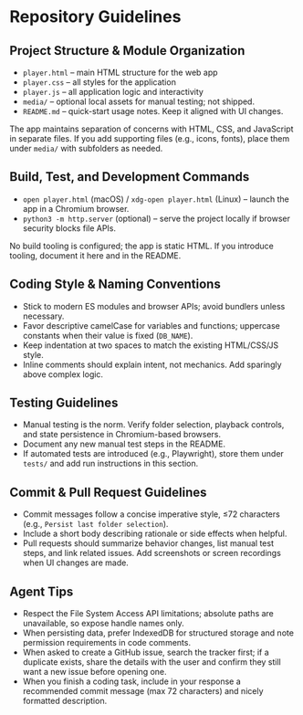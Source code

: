 # Repository Guidelines

## Project Structure & Module Organization
- `player.html` – main HTML structure for the web app
- `player.css` – all styles for the application
- `player.js` – all application logic and interactivity
- `media/` – optional local assets for manual testing; not shipped.
- `README.md` – quick-start usage notes. Keep it aligned with UI changes.

The app maintains separation of concerns with HTML, CSS, and JavaScript in separate files. If you add supporting files (e.g., icons, fonts), place them under `media/` with subfolders as needed.

## Build, Test, and Development Commands
- `open player.html` (macOS) / `xdg-open player.html` (Linux) – launch the app in a Chromium browser.
- `python3 -m http.server` (optional) – serve the project locally if browser security blocks file APIs.

No build tooling is configured; the app is static HTML. If you introduce tooling, document it here and in the README.

## Coding Style & Naming Conventions
- Stick to modern ES modules and browser APIs; avoid bundlers unless necessary.
- Favor descriptive camelCase for variables and functions; uppercase constants when their value is fixed (`DB_NAME`).
- Keep indentation at two spaces to match the existing HTML/CSS/JS style.
- Inline comments should explain intent, not mechanics. Add sparingly above complex logic.

## Testing Guidelines
- Manual testing is the norm. Verify folder selection, playback controls, and state persistence in Chromium-based browsers.
- Document any new manual test steps in the README.
- If automated tests are introduced (e.g., Playwright), store them under `tests/` and add run instructions in this section.

## Commit & Pull Request Guidelines
- Commit messages follow a concise imperative style, ≤72 characters (e.g., `Persist last folder selection`).
- Include a short body describing rationale or side effects when helpful.
- Pull requests should summarize behavior changes, list manual test steps, and link related issues. Add screenshots or screen recordings when UI changes are made.

## Agent Tips
- Respect the File System Access API limitations; absolute paths are unavailable, so expose handle names only.
- When persisting data, prefer IndexedDB for structured storage and note permission requirements in code comments.
- When asked to create a GitHub issue, search the tracker first; if a duplicate exists, share the details with the user and confirm they still want a new issue before opening one.
- When you finish a coding task, include in your response a recommended commit message (max 72 characters) and nicely formatted description.
